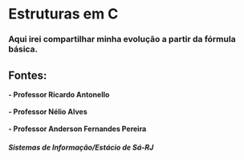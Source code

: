 # Estruturas em C

### Aqui irei compartilhar minha evolução a partir da fórmula básica. 

## Fontes: <br> 
<strong>- Professor Ricardo Antonello</strong> <br>
<br> <strong>- Professor Nélio Alves</strong> <br>
<br> <strong>- Professor Anderson Fernandes Pereira</strong> <br>

##### Sistemas de Informação/Estácio de Sá-RJ
